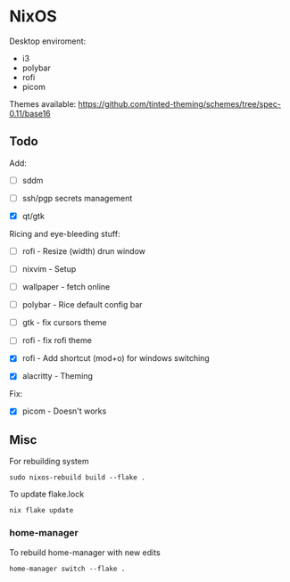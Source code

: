 # NixOS

Desktop enviroment:
- i3
- polybar
- rofi
- picom

Themes available: https://github.com/tinted-theming/schemes/tree/spec-0.11/base16

## Todo

Add:
- [ ] sddm
- [ ] ssh/pgp secrets management

- [x] qt/gtk

Ricing and eye-bleeding stuff:
- [ ] rofi - Resize (width) drun window
- [ ] nixvim - Setup
- [ ] wallpaper - fetch online
- [ ] polybar - Rice default config bar
- [ ] gtk - fix cursors theme
- [ ] rofi - fix rofi theme

- [x] rofi - Add shortcut (mod+o) for windows switching 
- [x] alacritty - Theming

Fix:
- [x] picom - Doesn't works

## Misc

For rebuilding system
```
sudo nixos-rebuild build --flake .
```
To update flake.lock
```
nix flake update
```
### home-manager

To rebuild home-manager with new edits
```
home-manager switch --flake .
```
